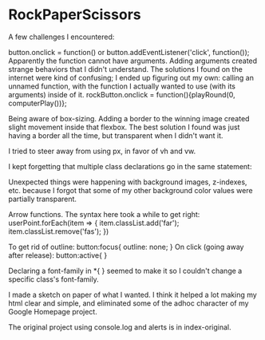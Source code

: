 # RockPaperScissors

A few challenges I encountered:

button.onclick = function() or button.addEventListener('click', function());
Apparently the function cannot have arguments. Adding arguments created strange
behaviors that I didn't understand. The solutions I found on the internet were 
kind of confusing; I ended up figuring out my own: calling an unnamed function, with
the function I actually wanted to use (with its arguments) inside of it.
rockButton.onclick = function(){playRound(0, computerPlay())};

Being aware of box-sizing. Adding a border to the winning image created slight movement inside that flexbox. The best solution I found was just having a border all the time, but transparent when I didn't want it.

I tried to steer away from using px, in favor of vh and vw.

I kept forgetting that multiple class declarations go in the same statement:
<i class="far fa-circle point point5" id="computer-point5"></i>

Unexpected things were happening with background images, z-indexes, etc. because I forgot that some of my other background color values were partially transparent.

Arrow functions. The syntax here took a while to get right:
userPoint.forEach(item => {
      item.classList.add('far');
      item.classList.remove('fas');
    })

To get rid of outline:
button:focus{
  outline: none;
}
On click (going away after release):
button:active{
}

Declaring a font-family in *{ } seemed to make it so I couldn't change a specific class's font-family.

I made a sketch on paper of what I wanted. I think it helped a lot making my html clear and simple, and eliminated some of the adhoc character of my Google Homepage project.

The original project using console.log and alerts is in index-original.